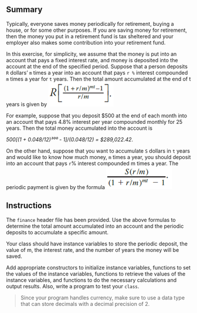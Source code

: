 ## Summary

Typically, everyone saves money periodically for retirement, buying a house, or for some other purposes. If you are saving money for retirement, then the money you put in a retirement fund is tax sheltered and your employer also makes some contribution into your retirement fund.

In this exercise, for simplicity, we assume that the money is put into an account that pays a fixed interest rate, and money is deposited into the account at the end of the specified period. Suppose that a person deposits `R` dollars’ `m` times a year into an account that pays `r %` interest compounded `m` times a year for `t` years. Then the total amount accumulated at the end of t years is given by ![Math Figure](../assets/Chp10_19.1.png) 

For example, suppose that you deposit $500 at the end of each month into an account that pays 4.8% interest per year compounded monthly for 25 years. Then the total money accumulated into the account is  

_500[(1 + 0.048/12)&#179;&#8304;&#8304; - 1]/(0.048/12) = $289,022.42_.

On the other hand, suppose that you want to accumulate `S` dollars in `t` years and would like to know how much money, `m` times a year, you should deposit into an account that pays `r`% interest compounded m times a year. The periodic payment is given by the formula ![Math Figure](../assets/Chp10_19.2.png)
## Instructions

The `finance` header file has been provided. Use the above formulas to determine the total amount accumulated into an account and the periodic deposits to accumulate a specific amount. 

Your class should have instance variables to store the periodic deposit, the value of m, the interest rate, and the number of years the money will be saved. 

Add appropriate constructors to initialize instance variables, functions to set the values of the instance variables, functions to retrieve the values of the instance variables, and functions to do the necessary calculations and output results.  Also, write a program to test your `class`. 

> Since your program handles currency, make sure to use a data type that can store decimals with a decimal precision of 2.

